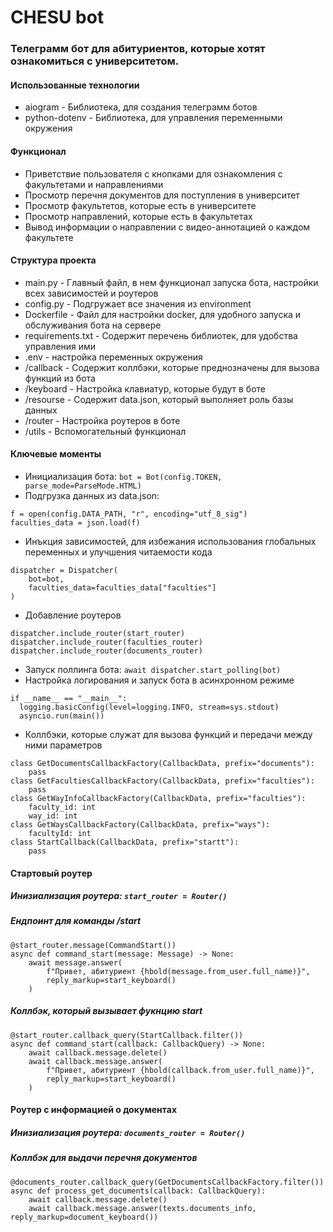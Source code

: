 # CHESU bot
### Телеграмм бот для абитуриентов, которые хотят ознакомиться с университетом.

#### Использованные технологии
  - aiogram - Библиотека, для создания телеграмм ботов
  - python-dotenv - Библиотека, для управления переменными окружения

#### Функционал
  - Приветствие пользователя с кнопками для ознакомления с факультетами и направлениями
  - Просмотр перечня документов для поступления в университет
  - Просмотр факультетов, которые есть в университете
  - Просмотр направлений, которые есть в факультетах
  - Вывод информации о направлении с видео-аннотацией о каждом факультете

#### Структура проекта
  - main.py - Главный файл, в нем функционал запуска бота, настройки всех зависимостей и роутеров
  - config.py - Подгружает все значения из environment
  - Dockerfile - Файл для настройки docker, для удобного запуска и обслуживания бота на сервере
  - requirements.txt - Содержит перечень библиотек, для удобства управления ими
  - .env - настройка переменных окружения
  - /callback - Содержит коллбэки, которые преднозначены для вызова функций из бота
  - /keyboard - Настройка клавиатур, которые будут в боте
  - /resourse - Содержит data.json, который выполняет роль базы данных
  - /router - Настройка роутеров в боте
  - /utils - Вспомогательный функционал

#### Ключевые моменты
  - Инициализация бота: `bot = Bot(config.TOKEN, parse_mode=ParseMode.HTML)`
  - Подгрузка данных из data.json:
```
f = open(config.DATA_PATH, "r", encoding="utf_8_sig")
faculties_data = json.load(f)
```
  - Инъкция зависимостей, для избежания использования глобальных переменных и улучшения читаемости кода
```
dispatcher = Dispatcher(
    bot=bot,
    faculties_data=faculties_data["faculties"]
)
```
  - Добавление роутеров
```
dispatcher.include_router(start_router)
dispatcher.include_router(faculties_router)
dispatcher.include_router(documents_router)
```
  - Запуск поллинга бота: `await dispatcher.start_polling(bot)`
  - Настройка логирования и запуск бота в асинхронном режиме
```
if __name__ == "__main__":
  logging.basicConfig(level=logging.INFO, stream=sys.stdout)
  asyncio.run(main())
```
  - Коллбэки, которые служат для вызова функций и передачи между ними параметров
```
class GetDocumentsCallbackFactory(CallbackData, prefix="documents"):
    pass
class GetFacultiesCallbackFactory(CallbackData, prefix="faculties"):
    pass
class GetWayInfoCallbackFactory(CallbackData, prefix="faculties"):
    faculty_id: int
    way_id: int
class GetWaysCallbackFactory(CallbackData, prefix="ways"):
    facultyId: int
class StartCallback(CallbackData, prefix="startt"):
    pass
```

#### Стартовый роутер
##### Инизиализация роутера: `start_router = Router()`
##### Ендпоинт для команды /start
```
@start_router.message(CommandStart())
async def command_start(message: Message) -> None:
    await message.answer(
        f"Привет, абитуриент {hbold(message.from_user.full_name)}",
        reply_markup=start_keyboard()
    )
```
##### Коллбэк, который вызывает фукнцию start
```
@start_router.callback_query(StartCallback.filter())
async def command_start(callback: CallbackQuery) -> None:
    await callback.message.delete()
    await callback.message.answer(
        f"Привет, абитуриент {hbold(callback.from_user.full_name)}",
        reply_markup=start_keyboard()
    )
```

#### Роутер с информацией о документах
##### Инизиализация роутера: `documents_router = Router()`
##### Коллбэк для выдачи перечня документов
```
@documents_router.callback_query(GetDocumentsCallbackFactory.filter())
async def process_get_documents(callback: CallbackQuery):
    await callback.message.delete()
    await callback.message.answer(texts.documents_info, reply_markup=document_keyboard())
```






